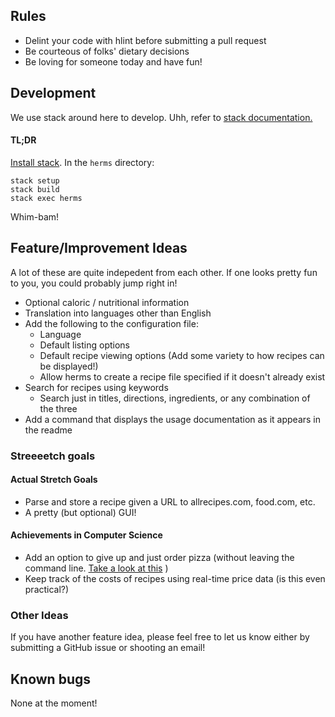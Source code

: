 ## Rules
 - Delint your code with hlint before submitting a pull request
 - Be courteous of folks' dietary decisions
 - Be loving for someone today and have fun!

## Development
We use stack around here to develop. Uhh, refer to [stack documentation.](https://docs.haskellstack.org/en/stable/GUIDE/)
#### TL;DR
[Install stack](https://docs.haskellstack.org/en/stable/install_and_upgrade/). In the `herms` directory:
```
stack setup
stack build
stack exec herms
```
Whim-bam! 

## Feature/Improvement Ideas

A lot of these are quite indepedent from each other. If one looks pretty fun to you, you could probably jump right in!

- Optional caloric / nutritional information
- Translation into languages other than English
- Add the following to the configuration file:
  - Language
  - Default listing options
  - Default recipe viewing options (Add some variety to how recipes can be displayed!)
  - Allow herms to create a recipe file specified if it doesn't already exist
- Search for recipes using keywords
  - Search just in titles, directions, ingredients, or any combination of the three
- Add a command that displays the usage documentation as it appears in the readme

### Streeeetch goals

#### Actual Stretch Goals
- Parse and store a recipe given a URL to allrecipes.com, food.com, etc.
- A pretty (but optional) GUI!

#### Achievements in Computer Science
- Add an option to give up and just order pizza (without leaving the command line. [Take a look at this](https://github.com/fadein/sudo_make_me_a_sandwich) )
- Keep track of the costs of recipes using real-time price data (is this even practical?)

### Other Ideas

If you have another feature idea, please feel free to let us know either by submitting a GitHub issue or shooting an email!

## Known bugs

None at the moment!
